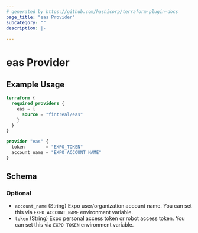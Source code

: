 ```yaml
---
# generated by https://github.com/hashicorp/terraform-plugin-docs
page_title: "eas Provider"
subcategory: ""
description: |-
  
---
```


# eas Provider



## Example Usage

```terraform
terraform {
  required_providers {
    eas = {
      source = "fintreal/eas"
    }
  }
}

provider "eas" {
  token        = "EXPO_TOKEN"
  account_name = "EXPO_ACCOUNT_NAME"
}
```

<!-- schema generated by tfplugindocs -->
## Schema

### Optional

- `account_name` (String) Expo user/organization account name. You can set this via `EXPO_ACCOUNT_NAME` environment variable.
- `token` (String) Expo personal access token or robot access token. You can set this via `EXPO TOKEN` environment variable.
